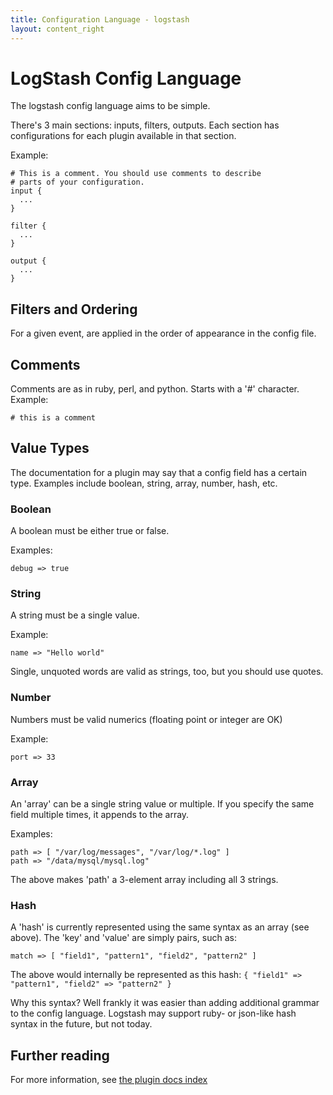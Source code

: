 ```yaml
---
title: Configuration Language - logstash
layout: content_right
---
```

# LogStash Config Language

The logstash config language aims to be simple.

There's 3 main sections: inputs, filters, outputs. Each section has
configurations for each plugin available in that section.

Example:

    # This is a comment. You should use comments to describe
    # parts of your configuration.
    input {
      ...
    }

    filter {
      ...
    }

    output {
      ...
    }

## Filters and Ordering

For a given event, are applied in the order of appearance in the config file.

## Comments

Comments are as in ruby, perl, and python. Starts with a '#' character. Example:

    # this is a comment

## Value Types

The documentation for a plugin may say that a config field has a certain type.
Examples include boolean, string, array, number, hash, etc.

### <a name="boolean"></a>Boolean

A boolean must be either true or false.

Examples:

    debug => true

### <a name="string"></a>String

A string must be a single value.

Example:

    name => "Hello world"

Single, unquoted words are valid as strings, too, but you should use quotes.

### <a name="number"></a>Number

Numbers must be valid numerics (floating point or integer are OK)

Example:

    port => 33

### <a name="array"></a>Array

An 'array' can be a single string value or multiple. If you specify the same
field multiple times, it appends to the array.

Examples:

    path => [ "/var/log/messages", "/var/log/*.log" ]
    path => "/data/mysql/mysql.log"

The above makes 'path' a 3-element array including all 3 strings.

### <a name="hash"></a>Hash

A 'hash' is currently represented using the same syntax as an array (see above).
The 'key' and 'value' are simply pairs, such as:

    match => [ "field1", "pattern1", "field2", "pattern2" ]

The above would internally be represented as this hash: `{ "field1" =>
"pattern1", "field2" => "pattern2" }`

Why this syntax? Well frankly it was easier than adding additional grammar to
the config language. Logstash may support ruby- or json-like hash syntax in the
future, but not today.

## Further reading

For more information, see [the plugin docs index](index)
